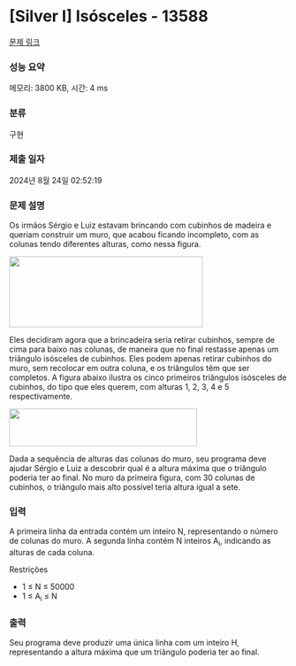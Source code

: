 # [Silver I] Isósceles - 13588 

[문제 링크](https://www.acmicpc.net/problem/13588) 

### 성능 요약

메모리: 3800 KB, 시간: 4 ms

### 분류

구현

### 제출 일자

2024년 8월 24일 02:52:19

### 문제 설명

<p>Os irmãos Sérgio e Luiz estavam brincando com cubinhos de madeira e queriam construir um muro, que acabou ficando incompleto, com as colunas tendo diferentes alturas, como nessa figura.</p>

<p><img alt="" src="" style="height:128px; width:350px"></p>

<p>Eles decidiram agora que a brincadeira seria retirar cubinhos, sempre de cima para baixo nas colunas, de maneira que no final restasse apenas um triângulo isósceles de cubinhos. Eles podem apenas retirar cubinhos do muro, sem recolocar em outra coluna, e os triângulos têm que ser completos. A figura abaixo ilustra os cinco primeiros triângulos isósceles de cubinhos, do tipo que eles querem, com alturas 1, 2, 3, 4 e 5 respectivamente.</p>

<p><img alt="" src="" style="height:68px; width:340px"></p>

<p>Dada a sequência de alturas das colunas do muro, seu programa deve ajudar Sérgio e Luiz a descobrir qual é a altura máxima que o triângulo poderia ter ao final. No muro da primeira figura, com 30 colunas de cubinhos, o triângulo mais alto possível teria altura igual a sete.</p>

### 입력 

 <p>A primeira linha da entrada contém um inteiro N, representando o número de colunas do muro. A segunda linha contém N inteiros A<sub>i</sub>, indicando as alturas de cada coluna.</p>

<p>Restrições</p>

<ul>
	<li>1 ≤ N ≤ 50000</li>
	<li>1 ≤ A<sub>i</sub> ≤ N</li>
</ul>

### 출력 

 <p>Seu programa deve produzir uma única linha com um inteiro H, representando a altura máxima que um triângulo poderia ter ao final.</p>


